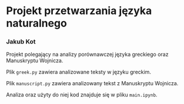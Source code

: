 # Projekt przetwarzania języka naturalnego

### Jakub Kot

Projekt polegający na analizy porównawczej języka greckiego oraz Manuskryptu Wojnicza.

Plik `greek.py` zawiera analizowane teksty w języku greckim.

Plik `manuscript.py` zawiera analizowany tekst z Manuskryptu Wojnicza.

Analiza oraz użyty do niej kod znajduje się w pliku `main.ipynb`.